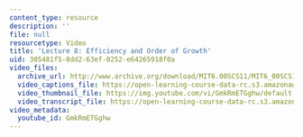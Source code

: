 ```yaml
---
content_type: resource
description: ''
file: null
resourcetype: Video
title: 'Lecture 8: Efficiency and Order of Growth'
uid: 305481f5-8dd2-63ef-0252-e64265918f0a
video_files:
  archive_url: http://www.archive.org/download/MIT6.00SCS11/MIT6_00SCS11_lec08_300k.mp4
  video_captions_file: https://open-learning-course-data-rc.s3.amazonaws.com/6-00sc-introduction-to-computer-science-and-programming-spring-2011/1b88cb07f505563d8ac4575de445697a_GmkRmETGghw.vtt
  video_thumbnail_file: https://img.youtube.com/vi/GmkRmETGghw/default.jpg
  video_transcript_file: https://open-learning-course-data-rc.s3.amazonaws.com/6-00sc-introduction-to-computer-science-and-programming-spring-2011/68250e56c0eabd1149fb4b0084ffa3d5_GmkRmETGghw.pdf
video_metadata:
  youtube_id: GmkRmETGghw
---
```

